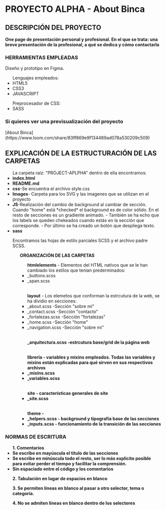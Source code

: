 <h1>PROYECTO ALPHA - About Binca</h1>

<h2>DESCRIPCIÓN DEL PROYECTO</h2>
    <p><b>One page de presentación personal y profesional. En el que se trata: una breve presentación de la profesional, a qué se dedica y cómo contactarla</b></p>

<h3>HERRAMIENTAS EMPLEADAS</h3>
    <p>Diseño y prototipo en Figma.</p> 
    <ul>Lenguajes empleados: 
        <li> HTML5</li>
        <li> CSS3 </li>
        <li> JAVASCRIPT</li>
    </ul>
    <ul>Preprocesador de CSS:
        <li> SASS</li>
    </ul> 
<h3>Si quieres ver una previsualización del proyecto</h3> 
    <p>[About Binca](https://www.loom.com/share/83ff869e9f134489ad078a530209c509)</p>

<h2>EXPLICACIÓN DE LA ESTRUCTURACIÓN DE LAS CARPETAS</h2>
    <ul>La carpeta raíz: "PROJECT-APLPHA" dentro de ella encontramos:
        <li><b>index.html</b></li>
        <li><b>README.md</b></li>
        <li><b>css</b>-Se encuentra el archivo style.css</li>
        <li><b>Images</b>- Carpeta para los SVG y las imagenes que se utilizan en el proyecto </li>
        <li><b>JS</b>-Realización del cambio de background al cambiar de sección. 
            Cuando "home" está *checked* el background es de color sólido. 
            En el resto de secciones es un gradiente animado.
            - También se ha echo que los labels se queden chekeados cuando estás en la sección que corresponde. 
            - Por último se ha creado un botón que despliega texto. </li> 
        <li><b>sass </b>
            <p>Encontramos las hojas de estilo parciales SCSS y el archivo padre SCSS. </p>
            <ul><b>ORGANIZACIÓN DE LAS CARPETAS</b>
                <ul><b>htmlelements</b> - Elementos del HTML nativos que se le han cambiado los estilos que tenian prederminados: 
                    <li>_buttons.scss</li>
                    <li>_span.scss</li>
                </ul>
                <br>
                <ul><b>layout</b> - Los elemetos que conforman la estrcutura de la web, se ha dividio en secciones: 
                    <li>_about.scss -Sección "sobre mi"</li>
                    <li>_contact.scss -Sección "contacto"</li>
                    <li>_fortalezas.scss -Sección "fortalezas"</li>
                    <li>_home.scss -Sección "home"</li>
                    <li>_navigation.scss -Sección "sobre mi"</li>
                </ul>
                <br>
                <ul><b>_arquitectura.scss -estrcutura base/grid de la página web</ul>
                <br>
                <ul><b>librería</b> - variables y mixins empleados. Todas las variables y mixins están explicadas para qué sirven en sus respectivos archivos
                    <li>_mixins.scss</li>
                    <li>_variables.scss</li>
                </ul>
                <br>
                <ul><b>site</b> - características generales de site
                    <li>_site.scss</li>
                </ul>
                <br>
                <ul><b>theme</b> - 
                    <li>_helpers.scss - background y tipografía base de las secciones</li>
                    <li>_inputs.scss - funcionamiento de la transición de las secciones</li>
                </ul>
            </ul>    
    </ul>    
<h3>NORMAS DE ESCRITURA</h3>
    <ul><b>1. Comentarios</b>
        <li>Se escribe en mayúscula el título de las secciones</li>
        <li>Se escribe en minúscula todo el resto, ser lo más explicito posible para evitar perder el tiempo y facilitar la comprensión. </li>
        <li>Sin espaciado entre el código y los comentarios</li>
    </ul>
    <ul><b>2. Tabulación en lugar de espacios en blanco</b></ul>
    <ul><b>3. Se permiten líneas en blanco al pasar a otro selector, tema o categoría.</b></ul>
    <ul><b>4. No se admiten líneas en blanco dentro de los selectores</b></ul>



